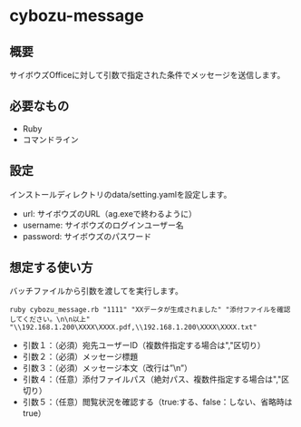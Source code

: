 # cybozu-message

## 概要
サイボウズOfficeに対して引数で指定された条件でメッセージを送信します。

## 必要なもの
- Ruby
- コマンドライン

## 設定
インストールディレクトリのdata/setting.yamlを設定します。

- url: サイボウズのURL（ag.exeで終わるように）
- username: サイボウズのログインユーザー名
- password: サイボウズのパスワード

## 想定する使い方

バッチファイルから引数を渡してを実行します。

    ruby cybozu_message.rb "1111" "XXデータが生成されました" "添付ファイルを確認してください。\n\n以上" "\\192.168.1.200\XXXX\XXXX.pdf,\\192.168.1.200\XXXX\XXXX.txt"

- 引数１：（必須）宛先ユーザーID（複数件指定する場合は","区切り）
- 引数２：（必須）メッセージ標題
- 引数３：（必須）メッセージ本文（改行は”\n”）
- 引数４：（任意）添付ファイルパス（絶対パス、複数件指定する場合は","区切り）
- 引数５：（任意）閲覧状況を確認する（true:する、false：しない、省略時はtrue）
